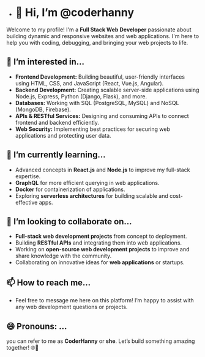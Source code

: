 - # 👋 Hi, I’m @coderhanny
Welcome to my profile! I'm a **Full Stack Web Developer** passionate about building dynamic and responsive websites and web applications. I'm here to help you with coding, debugging, and bringing your web projects to life.
## 👀 I’m interested in...
- **Frontend Development:** Building beautiful, user-friendly interfaces using HTML, CSS, and JavaScript (React, Vue.js, Angular).
- **Backend Development:** Creating scalable server-side applications using Node.js, Express, Python (Django, Flask), and more.
- **Databases:** Working with SQL (PostgreSQL, MySQL) and NoSQL (MongoDB, Firebase).
- **APIs & RESTful Services:** Designing and consuming APIs to connect frontend and backend efficiently.
- **Web Security:** Implementing best practices for securing web applications and protecting user data.
## 🌱 I’m currently learning...
- Advanced concepts in **React.js** and **Node.js** to improve my full-stack expertise.
- **GraphQL** for more efficient querying in web applications.
- **Docker** for containerization of applications.
- Exploring **serverless architectures** for building scalable and cost-effective apps.
## 💞️ I’m looking to collaborate on...
- **Full-stack web development projects** from concept to deployment.
- Building **RESTful APIs** and integrating them into web applications.
- Working on **open-source web development projects** to improve and share knowledge with the community.
- Collaborating on innovative ideas for **web applications** or startups.
## 📫 How to reach me...
- Feel free to message me here on this platform! I’m happy to assist with any web development questions or projects.
## 😄 Pronouns: ...
you can refer to me as **CoderHanny** or **she**.
Let’s build something amazing together! 🌐🚀




